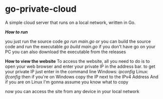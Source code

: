# go-private-cloud
A simple cloud server that runs on a local network, written in Go.

***How to run***

you just run the source code
*go run main.go*
or you can build the source code and run the executable
*go build main.go*
if you don't have go on your PC you can also download the executable from the releases

**How to view the website**
To access the website, all you need to do is to open your web browser and enter your private IP in the address bar.
to get your private IP just enter in the command line
Windows:
*ipconfig*
Linux:
*ifconfig*
then if you're on Windows copy the IP next to the IPv4 Address
And if you are on Linux I'm gonna assume you know what to copy

now you can access the site from any device in your local network
